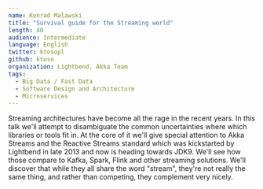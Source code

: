 ```yaml
---
name: Konrad Malawski
title: "Survival guide for the Streaming world"
length: 40
audience: Intermediate
language: English
twitter: ktosopl
github: ktoso
organization: Lightbend, Akka Team
tags:
  - Big Data / Fast Data
  - Software Design and Architecture
  - Microservices
---
```

Streaming architectures have become all the rage in the recent years. In this talk we'll attempt to disambiguate the common uncertainties where which libraries or tools fit in. At the core of it we'll give special attention to Akka Streams and the Reactive Streams standard which was kickstarted by Lightbend in late 2013 and now is heading towards JDK9. We'll see how those compare to Kafka, Spark, Flink and other streaming solutions. We'll discover that while they all share the word "stream", they're not really the same thing, and rather than competing, they complement very nicely.
